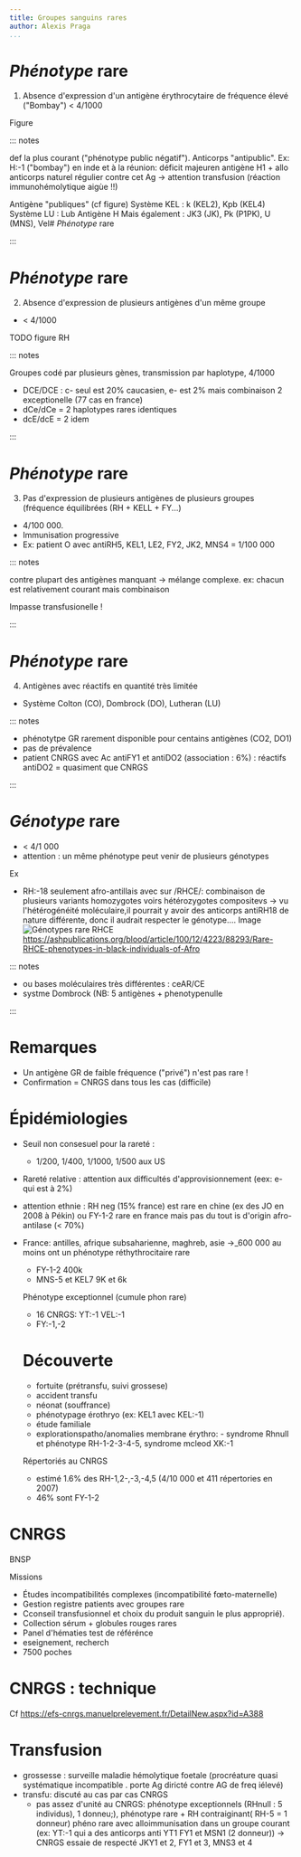 ```yaml
---
title: Groupes sanguins rares
author: Alexis Praga
...
```


# *Phénotype* rare

1. Absence d'expression d'un antigène érythrocytaire de fréquence élevé ("Bombay")
< 4/1000

Figure

::: notes

def la plus courant ("phénotype public négatif"). Anticorps "antipublic".
Ex: H:-1 ("bombay") en inde et à la réunion: déficit majeuren antigène H1 + allo anticorps naturel régulier contre cet Ag -> attention transfusion (réaction immunohémolytique aigùe !!)

Antigène "publiques" (cf figure)
Système KEL : k (KEL2), Kpb (KEL4)
Système LU : Lub
Antigène H
Mais également : JK3 (JK), Pk (P1PK), U (MNS), Vel# *Phénotype* rare

:::

# *Phénotype* rare

2. Absence d'expression de plusieurs antigènes d'un même groupe 
  - < 4/1000

TODO figure RH

::: notes

Groupes codé par plusieurs gènes, transmission par haplotype, 4/1000
- DCE/DCE : c- seul est 20% caucasien, e- est 2% mais combinaison 2 exceptionelle (77 cas en france)
- dCe/dCe = 2 haplotypes rares identiques
- dcE/dcE = 2 idem


:::

# *Phénotype* rare

3. Pas d'expression de plusieurs antigènes de plusieurs groupes (fréquence équilibrées (RH + KELL + FY...)
  - 4/100 000. 
  - Immunisation progressive
  - Ex: patient O avec antiRH5, KEL1, LE2, FY2, JK2, MNS4 = 1/100 000

::: notes

 contre plupart des antigènes manquant -> mélange complexe.
ex: chacun est relativement courant mais combinaison

Impasse transfusionelle !

:::

# *Phénotype* rare

4. Antigènes avec réactifs en quantité très limitée
  - Système Colton (CO), Dombrock (DO), Lutheran (LU)

::: notes 

  - phénotytpe GR rarement disponible pour centains antigènes (CO2, DO1)
  - pas de prévalence
  - patient CNRGS avec Ac antiFY1 et antiDO2 (association : 6%) : réactifs antiDO2 = quasiment que CNRGS

::: 

# *Génotype* rare
- < 4/1 000
- attention : un même phénotype peut venir de plusieurs génotypes

Ex
- RH:-18 seulement afro-antillais avec sur /RHCE/: combinaison de plusieurs variants homozygotes voirs hétérozygotes compositevs -> vu l'hétérogénéité moléculaire,il pourrait y avoir des anticorps antiRH18 de nature différente, donc il audrait respecter le génotype....
Image 
![Génotypes rare RHCE](https://ash.silverchair-cdn.com/ash/content_public/journal/blood/100/12/10.1182_blood-2002-01-0229/5/m_h82323472001.jpeg?Expires=1706281115&Signature=nd5cI93SW6UsJS5lbkKHtZ8xZYk8BXCsXnDtYqr2Sd5HjK4GdePsT3s08HDfkhw1aiX8f9njimIc-YkQNLF71GFTzpqqM5r18BcdC7ld6p61ecw9ySz140EKZNyQybNgxbC68r967GDFKq1ToMSmxdMAIJwNtvtisW4f6MCcmHw-MShogd6cuEqbEjrPcbOergpBQ6Hdrwjt5aVSgyvVfGJ-7mApLUSVsfvg2CCU0HDWtT3eUAHZ5Gfe8qlJO6T18-~W3fGDRw2QCgPVbWihRNtPzMLVdk9igIfNMguuwA1BpI9zGuWBJ~Sl7h~PIgGMjxPJ~EpDVtd23eRDRb3zVQ__&Key-Pair-Id=APKAIE5G5CRDK6RD3PGA)
https://ashpublications.org/blood/article/100/12/4223/88293/Rare-RHCE-phenotypes-in-black-individuals-of-Afro

::: notes

- ou bases moléculaires très différentes : ceAR/CE
- systme Dombrock (NB: 5 antigènes + phenotypenulle

:::

# Remarques 

-  Un antigène GR de faible fréquence ("privé") n'est pas rare !
- Confirmation = CNRGS dans tous les cas (difficile)

# Épidémiologies

- Seuil non consesuel pour la rareté :
  - 1/200, 1/400, 1/1000, 1/500 aux US
- Rareté relative : attention aux difficultés d'approvisionnement (eex: e- qui est à 2%)
- attention ethnie : RH neg (15% france) est rare en chine (ex des JO en 2008 à Pékin) ou FY-1-2 rare en france mais pas du tout is d'origin afro-antilase (< 70%)

- France: antilles, afrique subsaharienne, maghreb, asie ->_600 000 au moins ont un phénotype réthythrocitaire rare
  -  FY-1-2 400k 
  - MNS-5 et KEL7 9K et 6k

  Phénotype exceptionnel (cumule phon rare)
  - 16 CNRGS: YT:-1 VEL:-1
  - FY:-1,-2

  # Découverte 
  - fortuite (prétransfu, suivi grossese)
  - accident transfu
  - néonat (souffrance)
  - phénotypage érothryo (ex: KEL1 avec KEL:-1)
  - étude familiale
  - explorationspatho/anomalies membrane érythro: - syndrome Rhnull et phénotype RH-1-2-3-4-5,  syndrome mcleod XK:-1

  Répertoriés au CNRGS
  - estimé 1.6% des RH-1,2-,-3,-4,5 (4/10 000 et 411 répertories en 2007)
  - 46% sont FY-1-2

# CNRGS
  BNSP

Missions

- Études incompatibilités complexes (incompatibilité fœto-maternelle)
- Gestion registre patients avec groupes rare 
- Cconseil transfusionnel et choix du produit sanguin le plus approprié).
- Collection sérum + globules rouges rares 
- Panel d'hématies test de référénce
- eseignement, recherch
- 7500 poches

# CNRGS : technique

Cf https://efs-cnrgs.manuelprelevement.fr/DetailNew.aspx?id=A388

# Transfusion
- grossesse : surveille maladie hémolytique foetale (procréature quasi systématique incompatible . porte Ag diricté contre AG de freq iélevé)
- transfu: discuté au cas par cas CNRGS
  - pas assez d'unité au CNRGS: phénotype exceptionnels (RHnull : 5 individus), 1 donneu;), phénotype rare + RH contraiginant( RH-5 = 1 donneur)
  phéno rare avec alloimmunisation dans un groupe courant (ex: YT:-1 qui a des anticorps anti YT1 FY1 et MSN1 (2 donneur)) -> CNRGS essaie de respecté JKY1 et 2, FY1 et 3, MNS3 et 4
